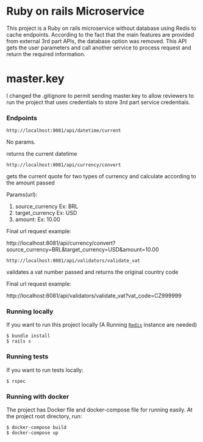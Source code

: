 # Ruby on rails Microservice
This project is a Ruby on rails microservice without database using Redis to cache endpoints. According to the fact that the main features are provided from external 3rd part APIs, the database option was removed. This API gets the user parameters and call another service to process request and return the required information.

# master.key
I changed the .gitignore to permit sending master.key to allow reviewers to run the project that
uses credentials to store 3rd part service credentials.

### Endpoints

    http://localhost:8081/api/datetime/current

No params.

returns the current datetime
 
    http://localhost:8081/api/currency/convert

gets the current quote for two types of currency and calculate according to the amount passed

Params(url):
1. source_currency Ex: BRL
2. target_currency Ex: USD
3. amount: Ex: 10.00

Final url request example:

http://localhost:8081/api/currency/convert?source_currency=BRL&target_currency=USD&amount=10.00


    http://localhost:8081/api/validators/validate_vat

validates a vat number passed and returns the original country code

Final url request example:

http://localhost:8081/api/validators/validate_vat?vat_code=CZ999999

### Running locally
If you want to run this project locally (A Running [`Redis`](https://redis.io/topics/quickstart) instance are needed)
```
$ bundle install
$ rails s
```

### Running tests
If you want to run tests locally:
```
$ rspec
```

### Running with docker
The project has Docker file and docker-compose file for running easily.
At the project root directory, run:

```
$ docker-compose build
$ docker-compose up
```
